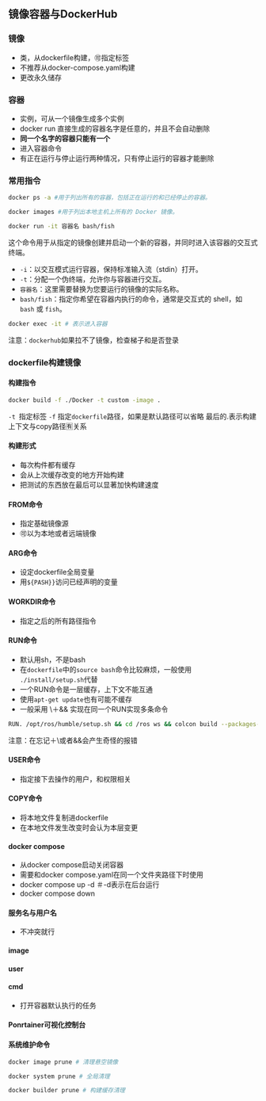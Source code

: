 ## 镜像容器与DockerHub
### 镜像
- 类，从dockerfile构建，🉑指定标签
- 不推荐从docker-compose.yaml构建
- 更改永久储存

### 容器
- 实例，可从一个镜像生成多个实例
- docker run 直接生成的容器名字是任意的，并且不会自动删除
- **同一个名字的容器只能有一个**
- 进入容器命令
- 有正在运行与停止运行两种情况，只有停止运行的容器才能删除


### 常用指令
```bash
docker ps -a #用于列出所有的容器，包括正在运行的和已经停止的容器。
```
```bash
docker images #用于列出本地主机上所有的 Docker 镜像。
```
```bash
docker run -it 容器名 bash/fish
```

这个命令用于从指定的镜像创建并启动一个新的容器，并同时进入该容器的交互式终端。

- `-i`：以交互模式运行容器，保持标准输入流（stdin）打开。
- `-t`：分配一个伪终端，允许你与容器进行交互。
- `容器名`：这里需要替换为您要运行的镜像的实际名称。
- `bash/fish`：指定你希望在容器内执行的命令，通常是交互式的 shell，如 `bash` 或 `fish`。

```bash
docker exec -it # 表示进入容器
```

注意：`dockerhub`如果拉不了镜像，检查梯子和是否登录

### dockerfile构建镜像
#### 构建指令
```bash
docker build -f ./Docker -t custom -image .
```
`-t `指定标签
`-f` 指定`dockerfile`路径，如果是默认路径可以省略
最后的.表示构建上下文与copy路径🈶关系

#### 构建形式
- 每次构件都有缓存
- 会从上次缓存改变的地方开始构建
- 把测试的东西放在最后可以显著加快构建速度

#### FROM命令
- 指定基础镜像源
- 🉑以为本地或者远端镜像

#### ARG命令
- 设定dockerfile全局变量
- 用`${PASH}}`访问已经声明的变量

#### WORKDIR命令
- 指定之后的所有路径指令

#### RUN命令
- 默认用sh，不是bash
- 在`dockerfile`中的`source bash`命令比较麻烦，一般使用` ./install/setup.sh`代替
- 一个RUN命令是一层缓存，上下文不能互通
- 使用`apt-get update`也有可能不缓存
- 一般采用 \＋&& 实现在同一个RUN实现多条命令
```bash
RUN. /opt/ros/humble/setup.sh && cd /ros ws && colcon build --packages- select serial \ &&. /install/setup.sh && colcon build-cmake-args -DCMAKE BUILD TYPE=Release
```
注意：在忘记＋\或者&&会产生奇怪的报错

#### USER命令
- 指定接下去操作的用户，和权限相关

#### COPY命令
- 将本地文件复制进dockerfile
- 在本地文件发生改变时会认为本层变更

#### docker compose
- 从docker compose启动关闭容器
- 需要和docker compose.yaml在同一个文件夹路径下时使用
- docker compose up -d ＃-d表示在后台运行
- docker compose down

#### 服务名与用户名
- 不冲突就行

#### image

#### user

#### cmd
- 打开容器默认执行的任务

#### Ponrtainer可视化控制台

#### 系统维护命令
```bash
docker image prune # 清理悬空镜像
```

```bash
docker system prune # 全局清理
```

```bash
docker builder prune # 构建缓存清理
```